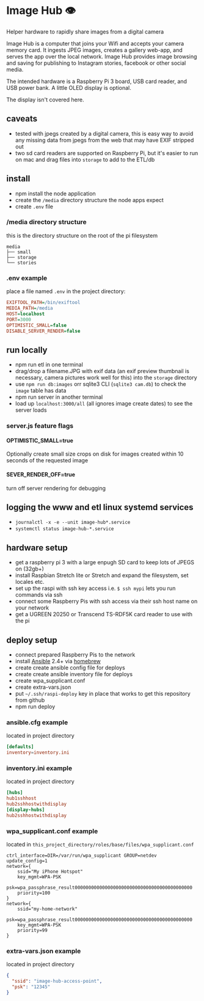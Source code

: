 # Image Hub 👁
Helper hardware to rapidly share images from a digital camera

Image Hub is a computer that joins your Wifi and accepts your camera memory card. It ingests JPEG images, creates a gallery web-app, and serves the app over the local network. Image Hub provides image browsing and saving for publishing to Instagram stories, facebook or other social media.

The intended hardware is a Raspberry Pi 3 board, USB card reader, and USB power bank. A little OLED display is optional.

The display isn't covered here.

## caveats
- tested with jpegs created by a digital camera, this is easy way to avoid any missing data from jpegs from the web that may have EXIF stripped out
- two sd card readers are supported on Raspberry Pi, but it's easier to run on mac and drag files into `storage` to add to the ETL/db

## install
- npm install the node application
- create the `/media` directory structure the node apps expect
- create `.env` file

### /media directory structure
this is the directory structure on the root of the pi filesystem
```
media
├── small
├── storage
└── stories
```

### .env example
place a file named `.env` in the project directory:
```ini
EXIFTOOL_PATH=/bin/exiftool
MEDIA_PATH=/media
HOST=localhost
PORT=3000
OPTIMISTIC_SMALL=false
DISABLE_SERVER_RENDER=false
```

## run locally
- npm run etl in one terminal
- drag/drop a filename.JPG with exif data (an exif preview thumbnail is necessary, camera pictures work well for this) into the `storage` directory
- use `npm run db:images` orr sqlite3 CLI (`sqlite3 cam.db`) to check the `image` table has data
- npm run server in another terminal
- load up `localhost:3000/all` (all ignores image create dates) to see the server loads

### server.js feature flags
#### OPTIMISTIC_SMALL=true
Optionally create small size crops on disk for images created within 10 seconds of the requested image
#### SEVER_RENDER_OFF=true
turn off server rendering for debugging

## logging the www and etl linux systemd services
- `journalctl -x -e --unit image-hub*.service`
- `systemctl status image-hub-*.service`

## hardware setup
- get a raspberry pi 3 with a large enpugh SD card to keep lots of JPEGS on (32gb+)
- install Raspbian Stretch lite or Stretch and expand the filesystem, set locales etc.
- set up the raspi with ssh key access i.e. `$ ssh mypi` lets you run commands via ssh
- connect some Raspberry Pis with ssh access via their ssh host name on your network
- get a UGREEN 20250 or Transcend TS-RDF5K card reader to use with the pi

## deploy setup
- connect prepared Raspberry Pis to the network
- install [Ansible](https://ansible.com) 2.4+ via [homebrew](https://brew.sh)
- create create ansible config file for deploys
- create create ansible inventory file for deploys
- create wpa_supplicant.conf
- create extra-vars.json
- put `~/.ssh/raspi-deploy` key in place that works to get this repository from github
- npm run deploy

### ansible.cfg example
located in project directory
```conf
[defaults]
inventory=inventory.ini
```
### inventory.ini example
located in project directory
```conf
[hubs]
hub1sshhost
hub2sshhostwithdisplay
[display-hubs]
hub2sshhostwithdisplay
```
### wpa_supplicant.conf example
located in `this_project_directory/roles/base/files/wpa_supplicant.conf`
```
ctrl_interface=DIR=/var/run/wpa_supplicant GROUP=netdev
update_config=1
network={
	ssid="My iPhone Hotspot"
	key_mgmt=WPA-PSK
	psk=wpa_passphrase_result0000000000000000000000000000000000000000000
	priority=100
}
network={
	ssid="my-home-network"
	psk=wpa_passphrase_result0000000000000000000000000000000000000000000
	key_mgmt=WPA-PSK
	priority=99
}
```
### extra-vars.json example
located in project directory
```json
{
  "ssid": "image-hub-access-point",
  "psk": "12345"
}
```
